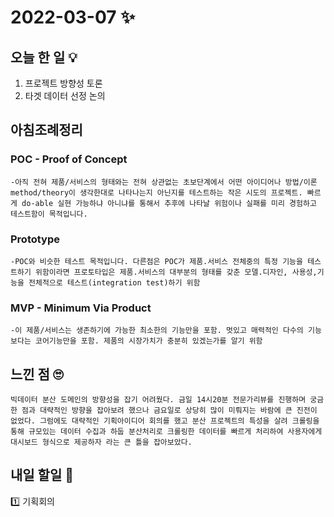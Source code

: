 # 2022-03-07 ✨

## 오늘 한 일 💡

1. 프로젝트 방향성 토론
2. 타겟 데이터 선정 논의

## 아침조례정리
### POC - Proof of Concept
	-아직 전혀 제품/서비스의 형태와는 전혀 상관없는 초보단계에서 어떤 아이디어나 방법/이론method/theory이 생각한대로 나타나는지 아닌지를 테스트하는 작은 시도의 프로젝트. 빠르게 do-able 실현 가능하냐 아니냐를 통해서 추후에 나타날 위험이나 실패를 미리 경험하고 테스트함이 목적입니다.
### Prototype
	-POC와 비슷한 테스트 목적입니다. 다른점은 POC가 제품.서비스 전체중의 특정 기능을 테스트하기 위함이라면 프로토타입은 제품.서비스의 대부분의 형태를 갖춘 모델.디자인, 사용성,기능을 전체적으로 테스트(integration test)하기 위함
### MVP - Minimum Via Product
	-이 제품/서비스는 생존하기에 가능한 최소한의 기능만을 포함. 멋있고 매력적인 다수의 기능보다는 코어기능만을 포함. 제품의 시장가치가 충분히 있겠는가를 알기 위함


## 느낀 점 🙄
```
빅데이터 분산 도메인의 방향성을 잡기 어려웠다. 금일 14시20분 전문가리뷰를 진행하며 궁금한 점과 대략적인 방향을 잡아보려 했으나 금요일로 상당히 많이 미뤄지는 바람에 큰 진전이 없었다. 그럼에도 대략적인 기획아이디어 회의를 했고 분산 프로젝트의 특성을 살려 크롤링을 통해 규모있는 데이터 수집과 하둡 분산처리로 크롤링한 데이터를 빠르게 처리하여 사용자에게 대시보드 형식으로 제공하자 라는 큰 틀을 잡아보았다.
```
## 내일 할일 🧐
1️⃣ 기획회의



